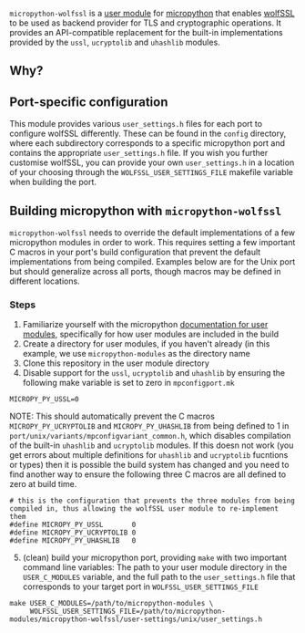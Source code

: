  `micropython-wolfssl` is a [user module](https://docs.micropython.org/en/v1.19.1/develop/cmodules.html) for [micropython]() that enables [wolfSSL](https://www.wolfssl.com) to be used as backend provider for TLS and cryptographic operations. It provides an API-compatible replacement for the built-in implementations provided by the `ussl`, `ucryptolib` and `uhashlib` modules.

## Why? 

## Port-specific configuration 
This module provides various `user_settings.h` files for each port to configure wolfSSL differently. These can be found in the `config` directory, where each subdirectory corresponds to a specific micropython port and contains the appropriate `user_settings.h` file. If you wish you further customise wolfSSL, you can provide your own `user_settings.h` in a location of your choosing through the `WOLFSSL_USER_SETTINGS_FILE` makefile variable when building the port. 

## Building micropython with `micropython-wolfssl`
`micropython-wolfssl` needs to override the default implementations of a few micropython modules in order to work. This requires setting a few important C macros in your port's build configuration that prevent the default implementations from being compiled. Examples below are for the Unix port but should generalize across all ports, though macros may be defined in different locations.

### Steps

1. Familiarize yourself with the micropython [documentation for user modules](https://docs.micropython.org/en/v1.19.1/develop/cmodules.html), specifically for how user modules are included in the build
2. Create a directory for user modules, if you haven't already (in this example, we use `micropython-modules` as the directory name
3. Clone this repository in the user module directory 
4. Disable support for the `ussl`, `ucryptolib` and `uhashlib` by ensuring the following make variable is set to zero in `mpconfigport.mk` 
```
MICROPY_PY_USSL=0
```
NOTE: This should automatically prevent the C macros `MICROPY_PY_UCRYPTOLIB` and `MICROPY_PY_UHASHLIB` from being defined to 1 in `port/unix/variants/mpconfigvariant_common.h`, which disables compilation of the built-in `uhashlib` and `ucryptolib` modules. If this doesn not work (you get errors about multiple definitions for `uhashlib` and `ucryptolib` fucntions or types) then it is possible the build system has changed and you need to find another way to ensure the following three C macros are all defined to zero at build time. 
```
# this is the configuration that prevents the three modules from being compiled in, thus allowing the wolfSSL user module to re-implement them 
#define MICROPY_PY_USSL       0
#define MICROPY_PY_UCRYPTOLIB 0
#define MICROPY_PY_UHASHLIB   0
```
5. (clean) build your micropython port, providing `make` with two important command line variables: The path to your user module directory in the `USER_C_MODULES` variable, and the full path to the `user_settings.h` file that corresponds to your target port in `WOLFSSL_USER_SETTINGS_FILE`
```
make USER_C_MODULES=/path/to/micropython-modules \
     WOLFSSL_USER_SETTINGS_FILE=/path/to/micropython-modules/micropython-wolfssl/user-settings/unix/user_settings.h
```


